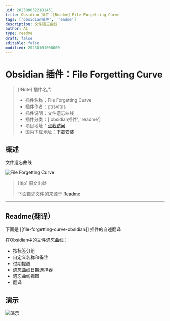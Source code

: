 ```yaml
---
uid: 2023080322181451
title: Obsidian 插件：【Readme】File Forgetting Curve
tags: ['obsidian插件', 'readme']
description: 文件遗忘曲线
author: AI
type: readme
draft: false
editable: false
modified: 20230101000000
---
```


# Obsidian 插件：File Forgetting Curve

> [!Note] 插件名片
> - 插件名称：File Forgetting Curve
> - 插件作者：ptrsvltns
> - 插件说明：文件遗忘曲线
> - 插件分类：['obsidian插件', 'readme']
> - 项目地址：[点我访问](https://github.com/ptrsvltns/file-forgetting-curve-obsidian)
> - 国内下载地址：[下载安装](https://pkmer.cn/products/plugin/pluginMarket/?file-forgetting-curve-obsidian)

## 概述

文件遗忘曲线

![File Forgetting Curve](https://cdn.pkmer.cn/covers/file-forgetting-curve-obsidian_new.gif!pkmer)

> [!tip] 原文出处
> 
>下面自述文件的来源于 [Readme](https://ghproxy.net/https://raw.githubusercontent.com/ptrsvltns/file-forgetting-curve-obsidian/main/README.md)
> 

---

## Readme(翻译）

下面是 [[file-forgetting-curve-obsidian]] 插件的自述翻译


在Obsidian中的文件遗忘曲线：

- 按标签分组
- 自定义名称和备注
- 过期提醒
- 遗忘曲线日期选择器
- 遗忘曲线视图
- 翻译

## 演示  

![演示](doc/demo.gif)



